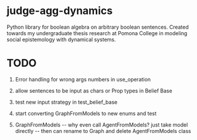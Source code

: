 # judge-agg-dynamics
Python library for boolean algebra on arbitrary boolean sentences. Created towards my undergraduate thesis research at Pomona College in modeling social epistemology with dynamical systems.

# TODO
1. Error handling for wrong args numbers in use_operation
2. allow sentences to be input as chars or Prop types in Belief Base
3. test new input strategy in test_belief_base
4. start converting GraphFromModels to new enums and test

1. GraphFromModels -- why even call AgentFromModels? just take model
directly -- then can rename to Graph and delete AgentFromModels class
